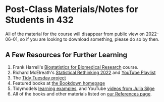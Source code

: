# Post-Class Materials/Notes for Students in 432

All of the material for the course will disappear from public view on 2022-06-01, so if you are looking to download something, please do so by then.

## A Few Resources for Further Learning

1. Frank Harrell's [Biostatistics for Biomedical Research](https://fharrell.com/#teaching) course.
2. Richard McElreath's [Statistical Rethinking 2022](https://github.com/rmcelreath/stat_rethinking_2022) and [YouTube Playlist](https://www.youtube.com/playlist?list=PLDcUM9US4XdMROZ57-OIRtIK0aOynbgZN)
3. The [Tidy Tuesday project](https://github.com/rfordatascience/tidytuesday)
4. Featured books at [the Bookdown homepage](https://bookdown.org/)
5. Tidymodels [learning examples](https://www.tidymodels.org/learn/), and YouTube [videos from Julia Silge](https://www.youtube.com/c/JuliaSilge/featured)
6. All of the books and other materials listed on [our References page](https://github.com/THOMASELOVE/432-2022/tree/main/references).

